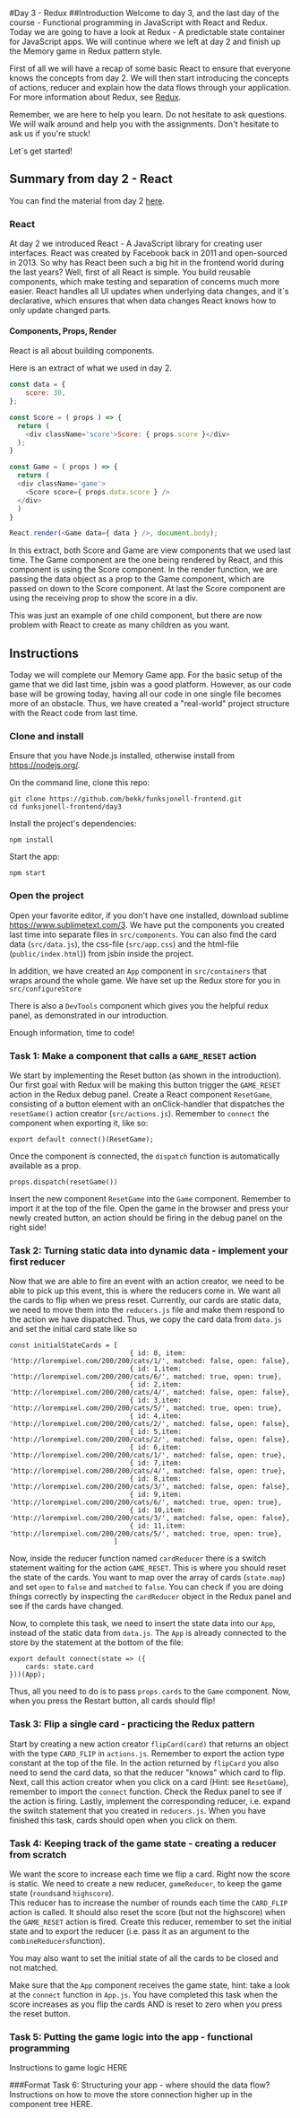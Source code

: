 #Day 3 - Redux
##Introduction
Welcome to day 3, and the last day of the course - Functional programming in JavaScript with React and Redux. Today we are going to have a look at Redux - A predictable state container for JavaScript apps. We will continue where we left at day 2 and finish up the Memory game in Redux pattern style.

First of all we will have a recap of some basic React to ensure that everyone knows the concepts from day 2. We will then start introducing the concepts of actions, reducer and explain how the data flows through your application. For more information about Redux, see [Redux](http://redux.js.org/).

Remember, we are here to help you learn. Do not hesitate to ask questions. We will walk around and help you with the assignments. Don't hesitate to ask us if you're stuck!

Let´s get started!

## Summary from day 2 - React
You can find the material from day 2 [here](https://github.com/bekk/funksjonell-frontend/tree/master/day2).

### React
At day 2 we introduced React - A JavaScript library for creating user interfaces. React was created by Facebook back in 2011 and open-sourced in 2013. So why has React been such a big hit in the frontend world during the last years? Well, first of all React is simple.
You build reusable components, which make testing and separation of concerns much more easier. React handles all UI updates when underlying data changes, and it´s declarative, which ensures that when data changes React knows how to only update changed parts.

#### Components, Props, Render
React is all about building components.

Here is an extract of what we used in day 2.

```javascript
const data = {
    score: 30,
};

const Score = ( props ) => {
  return (
    <div className='score'>Score: { props.score }</div>
  );
}

const Game = ( props ) => {
  return (
  <div className='game'>
    <Score score={ props.data.score } />
  </div>
  )    
}

React.render(<Game data={ data } />, document.body);
```

In this extract, both Score and Game are view components that we used last time. The Game component are the one being rendered by React, and this component is using the Score component. In the render function, we are passing the data object as a prop to the Game component, which are passed on down to the Score component. At last the Score component are using the receiving prop to show the score in a div.

This was just an example of one child component, but there are now problem with React to create as many children as you want. 

## Instructions

Today we will complete our Memory Game app. For the basic setup of the game that we did last time, jsbin was a good platform. 
However, as our code base will be growing today, having all our code in one single file becomes more of an obstacle.
Thus, we have created a "real-world" project structure with the React code from last time.  

### Clone and install

Ensure that you have Node.js installed, otherwise install from https://nodejs.org/.

On the command line, clone this repo:

```
git clone https://github.com/bekk/funksjonell-frontend.git
cd funksjonell-frontend/day3
```

Install the project's dependencies:

```
npm install
```

Start the app:

```
npm start
```

### Open the project
Open your favorite editor, if you don't have one installed, download sublime https://www.sublimetext.com/3.
We have put the components you created last time into separate files in `src/components`. 
You can also find the card data (`src/data.js`), the css-file (`src/app.css`) and the html-file (`public/index.html`)) from jsbin inside the project.

In addition, we have created an `App` component in `src/containers` that wraps around the whole game. 
We have set up the Redux store for you in `src/configureStore`

There is also a `DevTools` component which gives you the helpful redux panel, as demonstrated in our introduction.

Enough information, time to code!


### Task 1: Make a component that calls a `GAME_RESET` action
We start by implementing the Reset button (as shown in the introduction). 
Our first goal with Redux will be making this button trigger the `GAME_RESET` action in the Redux debug panel.
Create a React component `ResetGame`, consisting of a button element with an onClick-handler that dispatches the `resetGame()` action creator (`src/actions.js`).
Remember to `connect` the component when exporting it, like so:
```
export default connect()(ResetGame);
```
Once the component is connected, the `dispatch` function is automatically available as a prop.
```
props.dispatch(resetGame())
```
Insert the new component `ResetGame` into the `Game` component. Remember to import it at the top of the file.
Open the game in the browser and press your newly created button, an action should be firing in the debug panel on the right side!

### Task 2: Turning static data into dynamic data - implement your first reducer
Now that we are able to fire an event with an action creator, we need to be able to pick up this event, this is where the reducers come in.
We want all the cards to flip when we press reset. Currently, our cards are static data, we need to move them into the `reducers.js` file and make them respond to the action we have dispatched.
Thus, we copy the card data from `data.js` and set the initial card state like so 
```
const initialStateCards = [
                              { id: 0, item: 'http://lorempixel.com/200/200/cats/1/', matched: false, open: false},
                              { id: 1,item: 'http://lorempixel.com/200/200/cats/6/', matched: true, open: true},
                              { id: 2,item: 'http://lorempixel.com/200/200/cats/4/', matched: false, open: false},
                              { id: 3,item: 'http://lorempixel.com/200/200/cats/5/', matched: true, open: true},
                              { id: 4,item: 'http://lorempixel.com/200/200/cats/2/', matched: false, open: false},
                              { id: 5,item: 'http://lorempixel.com/200/200/cats/2/', matched: false, open: false},
                              { id: 6,item: 'http://lorempixel.com/200/200/cats/1/', matched: false, open: true},
                              { id: 7,item: 'http://lorempixel.com/200/200/cats/4/', matched: false, open: true},
                              { id: 8,item: 'http://lorempixel.com/200/200/cats/3/', matched: false, open: false},
                              { id: 9,item: 'http://lorempixel.com/200/200/cats/6/', matched: true, open: true},
                              { id: 10,item: 'http://lorempixel.com/200/200/cats/3/', matched: false, open: false},
                              { id: 11,item: 'http://lorempixel.com/200/200/cats/5/', matched: true, open: true},
                          ]
```

Now, inside the reducer function named `cardReducer` there is a switch statement waiting for the action `GAME_RESET`. 
This is where you should reset the state of the cards.
You want to map over the array of cards (`state.map`) and set `open` to `false` and `matched` to `false`.
You can check if you are doing things correctly by inspecting the `cardReducer` object in the Redux panel and see if the cards have changed.
 
Now, to complete this task, we need to insert the state data into our `App`, instead of the static data from `data.js`. 
The `App` is already connected to the store by the statement at the bottom of the file:
```
export default connect(state => ({
    cards: state.card
}))(App);
```
Thus, all you need to do is to pass `props.cards` to the `Game` component. Now, when you press the Restart button, all cards should flip!
    
### Task 3: Flip a single card - practicing the Redux pattern 
Start by creating a new action creator `flipCard(card)` that returns an object with the type `CARD_FLIP` in `actions.js`. 
Remember to export the action type constant at the top of the file.
In the action returned by `flipCard` you also need to send the card data, so that the reducer "knows" which card to flip.
Next, call this action creator when you click on a card (Hint: see `ResetGame`), remember to import the `connect` function. 
Check the Redux panel to see if the action is firing.
Lastly, implement the corresponding reducer, i.e. expand the switch statement that you created in `reducers.js`. 
When you have finished this task, cards should open when you click on them. 

### Task 4: Keeping track of the game state - creating a reducer from scratch 
We want the score to increase each time we flip a card. Right now the score is static. 
We need to create a new reducer, `gameReducer`, to keep the game state (`rounds`and `highscore`).  
This reducer has to increase the number of rounds each time the `CARD_FLIP` action is called.
It should also reset the score (but not the highscore) when the `GAME_RESET` action is fired.
Create this reducer, remember to set the initial state and to export the reducer (i.e. pass it as an argument to the `combineReducers`function).

You may also want to set the initial state of all the cards to be closed and not matched.

Make sure that the `App` component receives the game state, hint: take a look at the `connect` function in `App.js`.
You have completed this task when the score increases as you flip the cards AND is reset to zero when you press the reset button.

### Task 5: Putting the game logic into the app - functional programming
Instructions to game logic HERE

###Format Task 6: Structuring your app - where should the data flow?
Instructions on how to move the store connection higher up in the component tree HERE.

